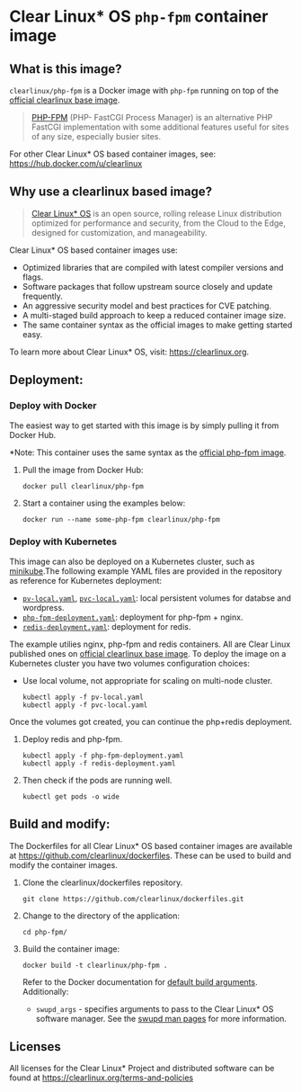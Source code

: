 # Clear Linux* OS `php-fpm` container image

<!-- Required -->
## What is this image?

`clearlinux/php-fpm` is a Docker image with `php-fpm` running on top of the
[official clearlinux base image](https://hub.docker.com/_/clearlinux). 

<!-- application introduction -->
> [PHP-FPM](https://php-fpm.org/) (PHP- FastCGI Process Manager) is an alternative 
> PHP FastCGI implementation with some additional features useful for sites of 
> any size, especially busier sites.

For other Clear Linux* OS
based container images, see: https://hub.docker.com/u/clearlinux

## Why use a clearlinux based image?

<!-- CL introduction -->
> [Clear Linux* OS](https://clearlinux.org/) is an open source, rolling release
> Linux distribution optimized for performance and security, from the Cloud to
> the Edge, designed for customization, and manageability.

Clear Linux* OS based container images use:
* Optimized libraries that are compiled with latest compiler versions and
  flags.
* Software packages that follow upstream source closely and update frequently.
* An aggressive security model and best practices for CVE patching.
* A multi-staged build approach to keep a reduced container image size.
* The same container syntax as the official images to make getting started
  easy. 

To learn more about Clear Linux* OS, visit: https://clearlinux.org.

<!-- Required -->
## Deployment:

### Deploy with Docker
The easiest way to get started with this image is by simply pulling it from
Docker Hub. 

*Note: This container uses the same syntax as the [official php-fpm
image](https://hub.docker.com/_/php).


1. Pull the image from Docker Hub: 
    ```
    docker pull clearlinux/php-fpm
    ```

2. Start a container using the examples below:

     ```
     docker run --name some-php-fpm clearlinux/php-fpm
     ```

<!-- Optional -->
### Deploy with Kubernetes
This image can also be deployed on a Kubernetes cluster, such as
[minikube](https://kubernetes.io/docs/setup/learning-environment/minikube/).The
following example YAML files are provided in the repository as
reference for Kubernetes deployment:

   * [`pv-local.yaml`](https://github.com/clearlinux/dockerfiles/blob/master/php-fpm/pv-local.yaml), [`pvc-local.yaml`](https://github.com/clearlinux/dockerfiles/blob/master/php-fpm/pvc-local.yaml):
     local persistent volumes for databse and wordpress.
   * [`php-fpm-deployment.yaml`](https://github.com/clearlinux/dockerfiles/blob/master/php-fpm/php-fpm-deployment.yaml):
     deployment for php-fpm + nginx.
   * [`redis-deployment.yaml`](https://github.com/clearlinux/dockerfiles/blob/master/php-fpm/redis-deployment.yaml):
     deployment for redis.

The example utilies nginx, php-fpm and redis containers. All are Clear Linux
published ones on [official clearlinux base
image](https://hub.docker.com/_/clearlinux).
To deploy the image on a Kubernetes cluster you have two volumes configuration
choices:

   * Use local volume, not appropriate for scaling on multi-node cluster.
     ```
     kubectl apply -f pv-local.yaml
     kubectl apply -f pvc-local.yaml
     ```
Once the volumes got created, you can continue the php+redis
deployment.

1. Deploy redis and php-fpm.
   ```
   kubectl apply -f php-fpm-deployment.yaml
   kubectl apply -f redis-deployment.yaml
   ```

2. Then check if the pods are running well.
   ```
   kubectl get pods -o wide
   ```

<!-- Required -->
## Build and modify:

The Dockerfiles for all Clear Linux* OS based container images are available at
https://github.com/clearlinux/dockerfiles. These can be used to build and
modify the container images.

1. Clone the clearlinux/dockerfiles repository.
    ```
    git clone https://github.com/clearlinux/dockerfiles.git
    ```

2. Change to the directory of the application:
    ```
    cd php-fpm/
    ```

3. Build the container image:
    ```
    docker build -t clearlinux/php-fpm .
    ```

   Refer to the Docker documentation for [default build
   arguments](https://docs.docker.com/engine/reference/builder/#arg).
   Additionally:
   
   - `swupd_args` - specifies arguments to pass to the Clear Linux* OS software
     manager. See the [swupd man
     pages](https://github.com/clearlinux/swupd-client/blob/master/docs/swupd.1.rst#options)
     for more information.

<!-- Required -->
## Licenses

All licenses for the Clear Linux* Project and distributed software can be found
at https://clearlinux.org/terms-and-policies
